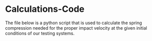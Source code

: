 # Calculations-Code
The file below is a python script that is used to calculate the spring compression needed for the proper impact velocity at the given initial conditions of our testing systems.
